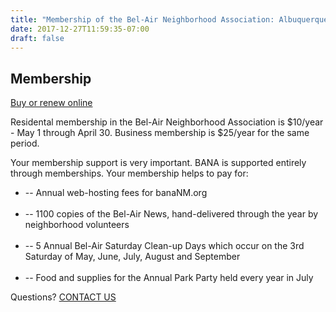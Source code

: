```yaml
---
title: "Membership of the Bel-Air Neighborhood Association: Albuquerque, New Mexico (NM)"
date: 2017-12-27T11:59:35-07:00
draft: false
---
```


<section class="middle-content">
	<h2>Membership</h2>
	<p><a class="button" href="https://mkt.com/bel-air-neighborhood-association">Buy or renew online</a></p>
	<p>Residental membership in the Bel-Air Neighborhood Association is $10/year - May 1 through April 30. Business
	membership is $25/year for the same period.</p>
	<p>
	Your membership support is very important.  BANA is supported entirely through memberships. Your membership helps to pay for:
	<ul>
		<li>-- Annual web-hosting fees for banaNM.org</li>
		<br />
		<li>-- 1100 copies of the Bel-Air News, hand-delivered through the year by neighborhood volunteers</li>
		<br />
		<li>-- 5 Annual Bel-Air Saturday Clean-up Days which occur on the 3rd Saturday of May, June, July, August and September</li>
		<br />
		<li>-- Food and supplies for the Annual Park Party held every year in July</li>
	</ul>
	</p>
	<p>Questions? <a href="/page/contact/">CONTACT US</a></p>
</section>
